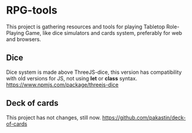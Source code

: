 # RPG-tools

This project is gathering resources and tools for playing Tabletop Role-Playing Game, like dice simulators and cards system, preferably for web and browsers.

## Dice
Dice system is made above ThreeJS-dice, this version has compatibility with old versions for JS, not using **let** or **class** syntax.
https://www.npmjs.com/package/threejs-dice

## Deck of cards
This project has not changes, still now.
https://github.com/pakastin/deck-of-cards
